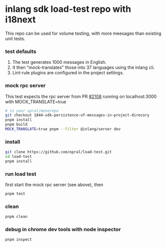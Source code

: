 # inlang sdk load-test repo with i18next

This repo can be used for volume testing, with more meesages than existing unit tests.

### test defaults
1. The test generates 1000 messages in English.
2. It then "mock-translates" those into 37 languages using the inlang cli.
3. Lint-rule plugins are configured in the project settings.

### mock rpc server
This test expects the rpc server from PR [#2108](https://github.com/opral/monorepo/pull/2108) running on localhost:3000 with MOCK_TRANSLATE=true

```sh
# in your opral/monorepo
git checkout 1844-sdk-persistence-of-messages-in-project-direcory
pnpm install
pnpm build
MOCK_TRANSLATE=true pnpm --filter @inlang/server dev
```

### install
```sh
git clone https://github.com/opral/load-test.git
cd load-test
pnpm install
```

### run load test
first start the mock rpc server (see above), then
```sh
pnpm test
```

### clean
```sh
pnpm clean
```

### debug in chrome dev tools with node inspector
```sh
pnpm inspect
```
